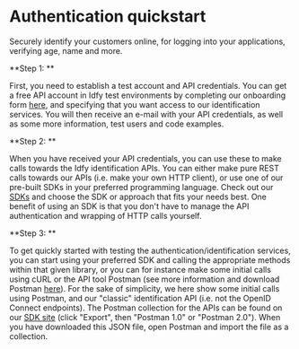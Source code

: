 # Authentication quickstart

Securely identify your customers online, for logging into your applications, verifying age, name and more.

**Step 1:**

First, you need to establish a test account and API credentials. You can get a free API account in Idfy test environments by completing our onboarding form [here](https://onboard.idfy.io), and specifying that you want access to our identification services. You will then receive an e-mail with your API credentials, as well as some more information, test users and code examples.



**Step 2:**

When you have received your API credentials, you can use these to make calls towards the Idfy identification APIs. You can either make pure REST calls towards our APIs \(i.e. make your own HTTP client\), or use one of our pre-built SDKs in your preferred programming language. Check out our [SDKs](https://developer.idfy.io/sdk) and choose the SDK or approach that fits your needs best. One benefit of using an SDK is that you don't have to manage the API authentication and wrapping of HTTP calls yourself.



**Step 3:**

To get quickly started with testing the authentication/identification services, you can start using your preferred SDK and calling the appropriate methods within that given library, or you can for instance make some initial calls using cURL or the API tool Postman \(see more information and download Postman [here](https://www.getpostman.com)\). For the sake of simplicity, we here show some initial calls using Postman, and our "classic" identification API \(i.e. not the OpenID Connect endpoints\). The Postman collection for the APIs can be found on our [SDK site](https://developer.idfy.io/sdk) \(click "Export", then "Postman 1.0" or "Postman 2.0"\). When you have downloaded this JSON file, open Postman and import the file as a collection.

